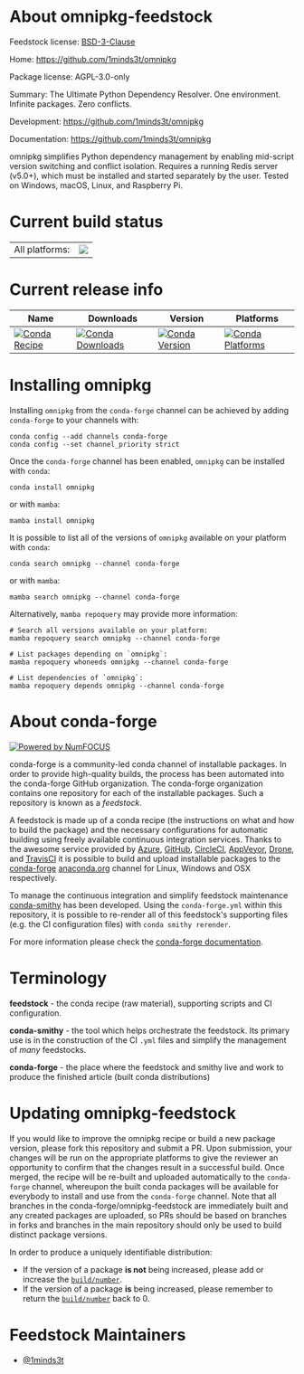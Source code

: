 About omnipkg-feedstock
=======================

Feedstock license: [BSD-3-Clause](https://github.com/conda-forge/omnipkg-feedstock/blob/main/LICENSE.txt)

Home: https://github.com/1minds3t/omnipkg

Package license: AGPL-3.0-only

Summary: The Ultimate Python Dependency Resolver. One environment. Infinite packages. Zero conflicts.

Development: https://github.com/1minds3t/omnipkg

Documentation: https://github.com/1minds3t/omnipkg

omnipkg simplifies Python dependency management by enabling mid-script version switching and conflict isolation.
Requires a running Redis server (v5.0+), which must be installed and started separately by the user.
Tested on Windows, macOS, Linux, and Raspberry Pi.


Current build status
====================


<table><tr><td>All platforms:</td>
    <td>
      <a href="https://dev.azure.com/conda-forge/feedstock-builds/_build/latest?definitionId=26533&branchName=main">
        <img src="https://dev.azure.com/conda-forge/feedstock-builds/_apis/build/status/omnipkg-feedstock?branchName=main">
      </a>
    </td>
  </tr>
</table>

Current release info
====================

| Name | Downloads | Version | Platforms |
| --- | --- | --- | --- |
| [![Conda Recipe](https://img.shields.io/badge/recipe-omnipkg-green.svg)](https://anaconda.org/conda-forge/omnipkg) | [![Conda Downloads](https://img.shields.io/conda/dn/conda-forge/omnipkg.svg)](https://anaconda.org/conda-forge/omnipkg) | [![Conda Version](https://img.shields.io/conda/vn/conda-forge/omnipkg.svg)](https://anaconda.org/conda-forge/omnipkg) | [![Conda Platforms](https://img.shields.io/conda/pn/conda-forge/omnipkg.svg)](https://anaconda.org/conda-forge/omnipkg) |

Installing omnipkg
==================

Installing `omnipkg` from the `conda-forge` channel can be achieved by adding `conda-forge` to your channels with:

```
conda config --add channels conda-forge
conda config --set channel_priority strict
```

Once the `conda-forge` channel has been enabled, `omnipkg` can be installed with `conda`:

```
conda install omnipkg
```

or with `mamba`:

```
mamba install omnipkg
```

It is possible to list all of the versions of `omnipkg` available on your platform with `conda`:

```
conda search omnipkg --channel conda-forge
```

or with `mamba`:

```
mamba search omnipkg --channel conda-forge
```

Alternatively, `mamba repoquery` may provide more information:

```
# Search all versions available on your platform:
mamba repoquery search omnipkg --channel conda-forge

# List packages depending on `omnipkg`:
mamba repoquery whoneeds omnipkg --channel conda-forge

# List dependencies of `omnipkg`:
mamba repoquery depends omnipkg --channel conda-forge
```


About conda-forge
=================

[![Powered by
NumFOCUS](https://img.shields.io/badge/powered%20by-NumFOCUS-orange.svg?style=flat&colorA=E1523D&colorB=007D8A)](https://numfocus.org)

conda-forge is a community-led conda channel of installable packages.
In order to provide high-quality builds, the process has been automated into the
conda-forge GitHub organization. The conda-forge organization contains one repository
for each of the installable packages. Such a repository is known as a *feedstock*.

A feedstock is made up of a conda recipe (the instructions on what and how to build
the package) and the necessary configurations for automatic building using freely
available continuous integration services. Thanks to the awesome service provided by
[Azure](https://azure.microsoft.com/en-us/services/devops/), [GitHub](https://github.com/),
[CircleCI](https://circleci.com/), [AppVeyor](https://www.appveyor.com/),
[Drone](https://cloud.drone.io/welcome), and [TravisCI](https://travis-ci.com/)
it is possible to build and upload installable packages to the
[conda-forge](https://anaconda.org/conda-forge) [anaconda.org](https://anaconda.org/)
channel for Linux, Windows and OSX respectively.

To manage the continuous integration and simplify feedstock maintenance
[conda-smithy](https://github.com/conda-forge/conda-smithy) has been developed.
Using the ``conda-forge.yml`` within this repository, it is possible to re-render all of
this feedstock's supporting files (e.g. the CI configuration files) with ``conda smithy rerender``.

For more information please check the [conda-forge documentation](https://conda-forge.org/docs/).

Terminology
===========

**feedstock** - the conda recipe (raw material), supporting scripts and CI configuration.

**conda-smithy** - the tool which helps orchestrate the feedstock.
                   Its primary use is in the construction of the CI ``.yml`` files
                   and simplify the management of *many* feedstocks.

**conda-forge** - the place where the feedstock and smithy live and work to
                  produce the finished article (built conda distributions)


Updating omnipkg-feedstock
==========================

If you would like to improve the omnipkg recipe or build a new
package version, please fork this repository and submit a PR. Upon submission,
your changes will be run on the appropriate platforms to give the reviewer an
opportunity to confirm that the changes result in a successful build. Once
merged, the recipe will be re-built and uploaded automatically to the
`conda-forge` channel, whereupon the built conda packages will be available for
everybody to install and use from the `conda-forge` channel.
Note that all branches in the conda-forge/omnipkg-feedstock are
immediately built and any created packages are uploaded, so PRs should be based
on branches in forks and branches in the main repository should only be used to
build distinct package versions.

In order to produce a uniquely identifiable distribution:
 * If the version of a package **is not** being increased, please add or increase
   the [``build/number``](https://docs.conda.io/projects/conda-build/en/latest/resources/define-metadata.html#build-number-and-string).
 * If the version of a package **is** being increased, please remember to return
   the [``build/number``](https://docs.conda.io/projects/conda-build/en/latest/resources/define-metadata.html#build-number-and-string)
   back to 0.

Feedstock Maintainers
=====================

* [@1minds3t](https://github.com/1minds3t/)

